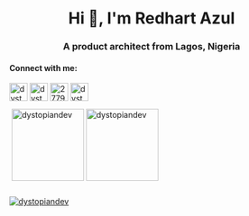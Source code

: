 <h1 align="center">Hi 👋, I'm Redhart Azul</h1>
<h3 align="center">A product architect from Lagos, Nigeria</h3>

<h4 align="left">Connect with me:</h4>
<p align="left">
<a href="https://twitter.com/dystopiandev" target="blank"><img align="center" src="https://raw.githubusercontent.com/rahuldkjain/github-profile-readme-generator/master/src/images/icons/Social/twitter.svg" alt="dystopiandev" height="32" width="32" /></a>
<a href="https://linkedin.com/in/dystopiandev" target="blank"><img align="center" src="https://raw.githubusercontent.com/rahuldkjain/github-profile-readme-generator/master/src/images/icons/Social/linked-in-alt.svg" alt="dystopiandev" height="32" width="32" /></a>
<a href="https://stackoverflow.com/users/2779225" target="blank"><img align="center" src="https://raw.githubusercontent.com/rahuldkjain/github-profile-readme-generator/master/src/images/icons/Social/stack-overflow.svg" alt="2779225" height="32" width="32" /></a>
<a href="https://instagram.com/dystopiandev" target="blank"><img align="center" src="https://raw.githubusercontent.com/rahuldkjain/github-profile-readme-generator/master/src/images/icons/Social/instagram.svg" alt="dystopiandev" height="32" width="32" /></a>
</p>

<p>&nbsp;<img height="128em" align="center" src="https://github-readme-stats.vercel.app/api?username=dystopiandev&show_icons=true&count_private=true&locale=en" alt="dystopiandev" />
  <img height="128em" align="center" src="https://github-readme-streak-stats.herokuapp.com/?user=dystopiandev&" alt="dystopiandev" />
</p>


<p align="left"> <img width="0em" height="0em" src="https://komarev.com/ghpvc/?username=dystopiandev&label=Profile%20views&color=0e75b6&style=flat" alt="dystopiandev" /> </p>

<p align="left"> <a href="https://github.com/ryo-ma/github-profile-trophy"><img src="https://github-profile-trophy.vercel.app/?username=dystopiandev" alt="dystopiandev" /></a> </p>
